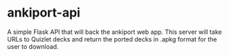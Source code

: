 # ankiport-api

A simple Flask API that will back the ankiport web app. This server will take URLs to Quizlet decks and return the ported decks in .apkg format for the user to download.